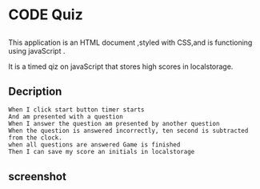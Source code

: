 # CODE Quiz 

##
This application is an HTML document ,styled with CSS,and is functioning using javaScript .

It is a timed qiz on javaScript that stores high scores in localstorage.

## Decription
```
When I click start button timer starts 
And am presented with a question  
When I answer the question am presented by another question 
When the question is answered incorrectly, ten second is subtracted from the clock.
when all questions are answered Game is finished 
Then I can save my score an initials in localstorage
```

## screenshot
